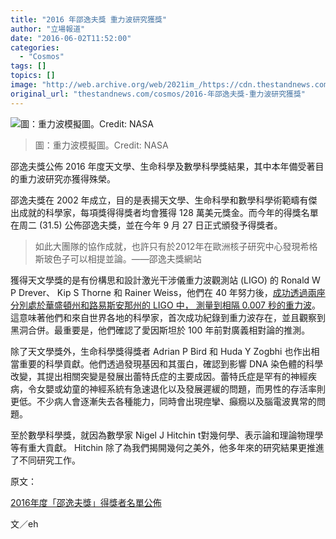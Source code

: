 ```yaml
---
title: "2016 年邵逸夫獎 重力波研究獲獎"
author: "立場報道"
date: "2016-06-02T11:52:00"
categories:
  - "Cosmos"
tags: []
topics: []
image: "http://web.archive.org/web/2021im_/https://cdn.thestandnews.com/media/photos/cache/Black-Hole-ViralSlam_xYX7t_1200x0.jpg"
original_url: "thestandnews.com/cosmos/2016-年邵逸夫獎-重力波研究獲獎"
---
```

![圖：重力波模擬圖。Credit: NASA](http://web.archive.org/web/2021im_/https://cdn.thestandnews.com/media/photos/cache/Black-Hole-ViralSlam_xYX7t_1200x0.jpg)

> 圖：重力波模擬圖。Credit: NASA

邵逸夫獎公佈 2016 年度天文學、生命科學及數學科學獎結果，其中本年備受著目的重力波研究亦獲得殊榮。

邵逸夫獎在 2002 年成立，目的是表揚天文學、生命科學和數學科學術範疇有傑出成就的科學家，每項獎得得獎者均會獲得 128 萬美元獎金。而今年的得獎名單在周二 (31.5) 公佈邵逸夫獎，並在今年 9 月 27 日正式頒發予得獎者。

> 如此大團隊的協作成就，也許只有於2012年在歐洲核子研究中心發現希格斯玻色子可以相提並論。——邵逸夫獎網站

獲得天文學獎的是有份構思和設計激光干涉儀重力波觀測站 (LIGO) 的 Ronald W P Drever、 Kip S Thorne 和 Rainer Weiss，他們在 40 年努力後，[成功透過兩座分別處於華盛頓州和路易斯安那州的 LIGO 中， 測量到相隔 0.007 秒的重力波](../../cosmos/%E6%84%9B%E5%9B%A0%E6%96%AF%E5%9D%A6%E7%99%BE%E5%B9%B4%E9%A0%90%E8%A8%80%E5%AF%A6%E7%8F%BE-%E7%A7%91%E5%AD%B8%E5%AE%B6%E9%8C%84%E5%BE%97%E9%BB%91%E6%B4%9E%E9%87%8D%E5%8A%9B%E6%B3%A2/)。這意味著他們和來自世界各地的科學家，首次成功紀錄到重力波存在，並且觀察到黑洞合併。最重要是，他們確認了愛因斯坦於 100 年前對廣義相對論的推測。

除了天文學獎外，生命科學獎得獎者 Adrian P Bird 和 Huda Y Zogbhi 也作出相當重要的科學貢獻。他們透過發現基因和其蛋白，確認到影響 DNA 染色體的科學改變，其提出相關突變是發展出蕾特氏症的主要成因。蕾特氏症是罕有的神經疾病，令女嬰或幼童的神經系統有急速退化以及發展遲緩的問題，而男性的存活率則更低。不少病人會逐漸失去各種能力，同時會出現痙攣、癲癇以及腦電波異常的問題。

至於數學科學獎，就因為數學家 Nigel J Hitchin t對幾何學、表示論和理論物理學等有重大貢獻。 Hitchin 除了為我們揭開幾何之美外，他多年來的研究結果更推進了不同研究工作。

原文：

[2016年度「邵逸夫獎」得獎者名單公佈](http://web.archive.org/web/20210628223430/http://www.shawprize.org/big5/shaw.php?tmp=5&twoid=79&threeid=253&fourid=481)

文／eh
